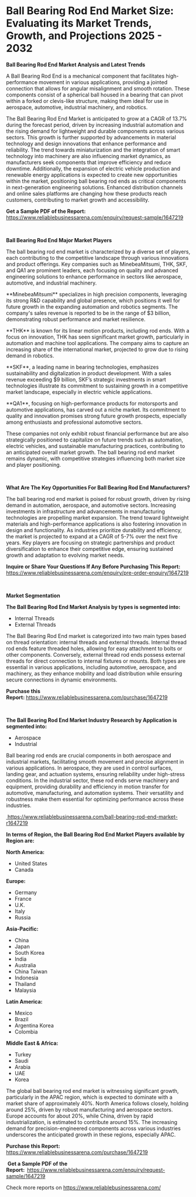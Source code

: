 <p><h1>Ball Bearing Rod End Market Size: Evaluating its Market Trends, Growth, and Projections 2025 - 2032</h1></p><p><strong>Ball Bearing Rod End Market Analysis and Latest Trends</strong></p>
<p><p>A Ball Bearing Rod End is a mechanical component that facilitates high-performance movement in various applications, providing a jointed connection that allows for angular misalignment and smooth rotation. These components consist of a spherical ball housed in a bearing that can pivot within a forked or clevis-like structure, making them ideal for use in aerospace, automotive, industrial machinery, and robotics.</p><p>The Ball Bearing Rod End Market is anticipated to grow at a CAGR of 13.7% during the forecast period, driven by increasing industrial automation and the rising demand for lightweight and durable components across various sectors. This growth is further supported by advancements in material technology and design innovations that enhance performance and reliability. The trend towards miniaturization and the integration of smart technology into machinery are also influencing market dynamics, as manufacturers seek components that improve efficiency and reduce downtime. Additionally, the expansion of electric vehicle production and renewable energy applications is expected to create new opportunities within the market, positioning ball bearing rod ends as critical components in next-generation engineering solutions. Enhanced distribution channels and online sales platforms are changing how these products reach customers, contributing to market growth and accessibility.</p></p>
<p><strong>Get a Sample PDF of the Report:&nbsp;</strong> <a href="https://www.reliablebusinessarena.com/enquiry/request-sample/1647219?utm_campaign=2322&utm_medium=2&utm_source=Github&utm_content=ia&utm_term=21022025&utm_id=ball-bearing-rod-end">https://www.reliablebusinessarena.com/enquiry/request-sample/1647219</a></p>
<p>&nbsp;</p>
<p><strong>Ball Bearing Rod End Major Market Players</strong></p>
<p><p>The ball bearing rod end market is characterized by a diverse set of players, each contributing to the competitive landscape through various innovations and product offerings. Key companies such as MinebeaMitsumi, THK, SKF, and QA1 are prominent leaders, each focusing on quality and advanced engineering solutions to enhance performance in sectors like aerospace, automotive, and industrial machinery.</p><p>**MinebeaMitsumi** specializes in high precision components, leveraging its strong R&D capability and global presence, which positions it well for future growth in the expanding automation and robotics segments. The company's sales revenue is reported to be in the range of $3 billion, demonstrating robust performance and market resilience.</p><p>**THK** is known for its linear motion products, including rod ends. With a focus on innovation, THK has seen significant market growth, particularly in automation and machine tool applications. The company aims to capture an increasing share of the international market, projected to grow due to rising demand in robotics.</p><p>**SKF**, a leading name in bearing technologies, emphasizes sustainability and digitalization in product development. With a sales revenue exceeding $9 billion, SKF’s strategic investments in smart technologies illustrate its commitment to sustaining growth in a competitive market landscape, especially in electric vehicle applications.</p><p>**QA1**, focusing on high-performance products for motorsports and automotive applications, has carved out a niche market. Its commitment to quality and innovation promises strong future growth prospects, especially among enthusiasts and professional automotive sectors.</p><p>These companies not only exhibit robust financial performance but are also strategically positioned to capitalize on future trends such as automation, electric vehicles, and sustainable manufacturing practices, contributing to an anticipated overall market growth. The ball bearing rod end market remains dynamic, with competitive strategies influencing both market size and player positioning.</p></p>
<p>&nbsp;</p>
<p><strong>What Are The Key Opportunities For Ball Bearing Rod End Manufacturers?</strong></p>
<p><p>The ball bearing rod end market is poised for robust growth, driven by rising demand in automation, aerospace, and automotive sectors. Increasing investments in infrastructure and advancements in manufacturing technologies are propelling market expansion. The trend toward lightweight materials and high-performance applications is also fostering innovation in design and functionality. As industries prioritize durability and efficiency, the market is projected to expand at a CAGR of 5-7% over the next five years. Key players are focusing on strategic partnerships and product diversification to enhance their competitive edge, ensuring sustained growth and adaptation to evolving market needs.</p></p>
<p><strong>Inquire or Share Your Questions If Any Before Purchasing This Report:</strong> <a href="https://www.reliablebusinessarena.com/enquiry/pre-order-enquiry/1647219?utm_campaign=2322&utm_medium=2&utm_source=Github&utm_content=ia&utm_term=21022025&utm_id=ball-bearing-rod-end">https://www.reliablebusinessarena.com/enquiry/pre-order-enquiry/1647219</a></p>
<p>&nbsp;</p>
<p><strong>Market Segmentation</strong></p>
<p><strong>The Ball Bearing Rod End Market Analysis by types is segmented into:</strong></p>
<p><ul><li>Internal Threads</li><li>External Threads</li></ul></p>
<p><p>The Ball Bearing Rod End market is categorized into two main types based on thread orientation: internal threads and external threads. Internal thread rod ends feature threaded holes, allowing for easy attachment to bolts or other components. Conversely, external thread rod ends possess external threads for direct connection to internal fixtures or mounts. Both types are essential in various applications, including automotive, aerospace, and machinery, as they enhance mobility and load distribution while ensuring secure connections in dynamic environments.</p></p>
<p><strong>Purchase this Report:&nbsp;</strong><a href="https://www.reliablebusinessarena.com/purchase/1647219?utm_campaign=2322&utm_medium=2&utm_source=Github&utm_content=ia&utm_term=21022025&utm_id=ball-bearing-rod-end">https://www.reliablebusinessarena.com/purchase/1647219</a></p>
<p>&nbsp;</p>
<p><strong>The Ball Bearing Rod End Market Industry Research by Application is segmented into:</strong></p>
<p><ul><li>Aerospace</li><li>Industrial</li></ul></p>
<p><p>Ball bearing rod ends are crucial components in both aerospace and industrial markets, facilitating smooth movement and precise alignment in various applications. In aerospace, they are used in control surfaces, landing gear, and actuation systems, ensuring reliability under high-stress conditions. In the industrial sector, these rod ends serve machinery and equipment, providing durability and efficiency in motion transfer for automotive, manufacturing, and automation systems. Their versatility and robustness make them essential for optimizing performance across these industries.</p></p>
<p><a href="https://www.reliablebusinessarena.com/ball-bearing-rod-end-market-r1647219?utm_campaign=2322&utm_medium=2&utm_source=Github&utm_content=ia&utm_term=21022025&utm_id=ball-bearing-rod-end">&nbsp;https://www.reliablebusinessarena.com/ball-bearing-rod-end-market-r1647219</a></p>
<p><strong>In terms of Region, the Ball Bearing Rod End Market Players available by Region are:</strong></p>
<p>
    <p> <strong> North America: </strong>
        <ul>
            <li>United States</li>
            <li>Canada</li>
        </ul>
        </p> 
    <p> <strong> Europe: </strong>
        <ul>
            <li>Germany</li>
            <li>France</li>
            <li>U.K.</li>
            <li>Italy</li>
            <li>Russia</li>
        </ul>
        </p> 
    <p> <strong> Asia-Pacific: </strong>
        <ul>
            <li>China</li>
            <li>Japan</li>
            <li>South Korea</li>
            <li>India</li>
            <li>Australia</li>
            <li>China Taiwan</li>
            <li>Indonesia</li>
            <li>Thailand</li>
            <li>Malaysia</li>
        </ul>
        </p> 
    <p> <strong> Latin America: </strong>
        <ul>
            <li>Mexico</li>
            <li>Brazil</li>
            <li>Argentina Korea</li>
            <li>Colombia</li>
        </ul>
        </p> 
    <p> <strong> Middle East & Africa: </strong>
        <ul>
            <li>Turkey</li>
            <li>Saudi</li>
            <li>Arabia</li>
            <li>UAE</li>
            <li>Korea</li>
        </ul>
    </p>
    </p>
<p><p>The global ball bearing rod end market is witnessing significant growth, particularly in the APAC region, which is expected to dominate with a market share of approximately 40%. North America follows closely, holding around 25%, driven by robust manufacturing and aerospace sectors. Europe accounts for about 20%, while China, driven by rapid industrialization, is estimated to contribute around 15%. The increasing demand for precision-engineered components across various industries underscores the anticipated growth in these regions, especially APAC.</p></p>
<p><strong>Purchase this Report: </strong><a href="https://www.reliablebusinessarena.com/purchase/1647219?utm_campaign=2322&utm_medium=2&utm_source=Github&utm_content=ia&utm_term=21022025&utm_id=ball-bearing-rod-end">https://www.reliablebusinessarena.com/purchase/1647219</a></p>
<p>&nbsp;<strong>Get a Sample PDF of the Report:&nbsp;&nbsp;</strong><a href="https://www.reliablebusinessarena.com/enquiry/request-sample/1647219?utm_campaign=2322&utm_medium=2&utm_source=Github&utm_content=ia&utm_term=21022025&utm_id=ball-bearing-rod-end">https://www.reliablebusinessarena.com/enquiry/request-sample/1647219</a></p>
<p><strong></strong></p>
<p>Check more reports on <a href="https://www.reliablebusinessarena.com/?utm_campaign=2322&utm_medium=2&utm_source=Github&utm_content=ia&utm_term=21022025&utm_id=ball-bearing-rod-end">https://www.reliablebusinessarena.com/</a></p>